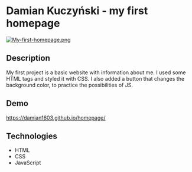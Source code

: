# Damian Kuczyński - my first homepage

[![My-first-homepage.png](https://i.postimg.cc/7YYBjFCB/My-first-homepage.png)](https://postimg.cc/Sj37Mtf8)

## Description

My first project is a basic website with information about me. I used some HTML tags and styled it with CSS. I also added a button that changes the background color, to practice the possibilities of JS.

## Demo

 https://damian1603.github.io/homepage/

## Technologies
- HTML
- CSS
- JavaScript
